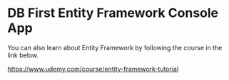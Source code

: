 # DB First Entity Framework Console App 

You can also learn about Entity Framework by following the course in the link below.

https://www.udemy.com/course/entity-framework-tutorial
